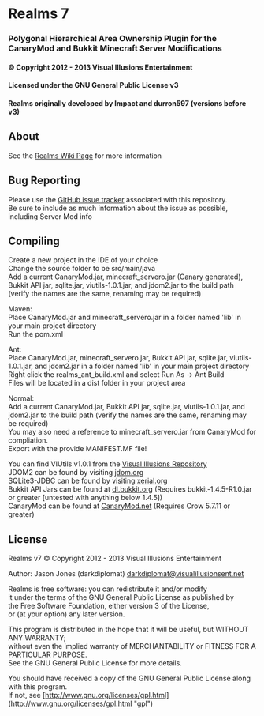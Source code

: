 ﻿# Realms 7 #
### Polygonal Hierarchical Area Ownership Plugin for the CanaryMod and Bukkit Minecraft Server Modifications ###
#### &copy; Copyright 2012 - 2013 Visual Illusions Entertainment ####
#### Licensed under the GNU General Public License v3 ####
#### Realms originally developed by Impact and durron597 (versions before v3) ####

## About ##
See the [Realms Wiki Page](http://wiki.visualillusionsent.net/Realms "wiki_realms") for more information

## Bug Reporting ##
Please use the [GitHub issue tracker](https://github.com/Visual-Illusions/Realms/issues "issues") associated with this repository.<br>
Be sure to include as much information about the issue as possible, including Server Mod info

## Compiling ##
Create a new project in the IDE of your choice<br>
Change the source folder to be src/main/java<br>
Add a current CanaryMod.jar, minecraft_servero.jar (Canary generated), Bukkit API jar, sqlite.jar, viutils-1.0.1.jar, and jdom2.jar to the build path  (verify the names are the same, renaming may be required)<br>

Maven:<br>
Place CanaryMod.jar and minecraft_servero.jar in a folder named 'lib' in your main project directory<br>
Run the pom.xml<br>

Ant:<br>
Place CanaryMod.jar, minecraft_servero.jar, Bukkit API jar, sqlite.jar, viutils-1.0.1.jar, and jdom2.jar in a folder named 'lib' in your main project directory<br>
Right click the realms_ant_build.xml and select Run As -> Ant Build<br>
Files will be located in a dist folder in your project area<br>

Normal:<br>
Add a current CanaryMod.jar, Bukkit API jar, sqlite.jar, viutils-1.0.1.jar, and jdom2.jar to the build path  (verify the names are the same, renaming may be required)<br>
You may also need a reference to minecraft_servero.jar from CanaryMod for compliation.<br>
Export with the provide MANIFEST.MF file!<br>

You can find VIUtils v1.0.1 from the [Visual Illusions Repository](http://repo.visualillusionsent.net/net/visualillusionsent/viutils/1.0.1/viutils-1.0.1.jar "viutils-download")<br>
JDOM2 can be found by visiting [jdom.org](http://www.jdom.org/downloads/index.html "jdom")<br>
SQLite3-JDBC can be found by visiting [xerial.org](http://www.xerial.org/maven/repository/artifact/org/xerial/sqlite-jdbc/3.7.2/ "sqlite-jdbc")<br>
Bukkit API Jars can be found at [dl.bukkit.org](http://dl.bukkit.org/downloads/bukkit/ "bukkit-api") (Requires bukkit-1.4.5-R1.0.jar or greater [untested with anything below 1.4.5])<br>
CanaryMod can be found at [CanaryMod.net](http://www.canarymod.net/download "canary")  (Requires Crow 5.7.11 or greater)

## License ##
Realms v7
&copy; Copyright 2012 - 2013 Visual Illusions Entertainment

Author: Jason Jones (darkdiplomat) <darkdiplomat@visualillusionsent.net>

Realms is free software: you can redistribute it and/or modify<br>
it under the terms of the GNU General Public License as published by<br>
the Free Software Foundation, either version 3 of the License,<br>
or (at your option) any later version.

This program is distributed in the hope that it will be useful, but WITHOUT ANY WARRANTY; <br>
without even the implied warranty of MERCHANTABILITY or FITNESS FOR A PARTICULAR PURPOSE.<br>
See the GNU General Public License for more details.

You should have received a copy of the GNU General Public License along with this program.<br>
If not, see [http://www.gnu.org/licenses/gpl.html](http://www.gnu.org/licenses/gpl.html "gpl")
